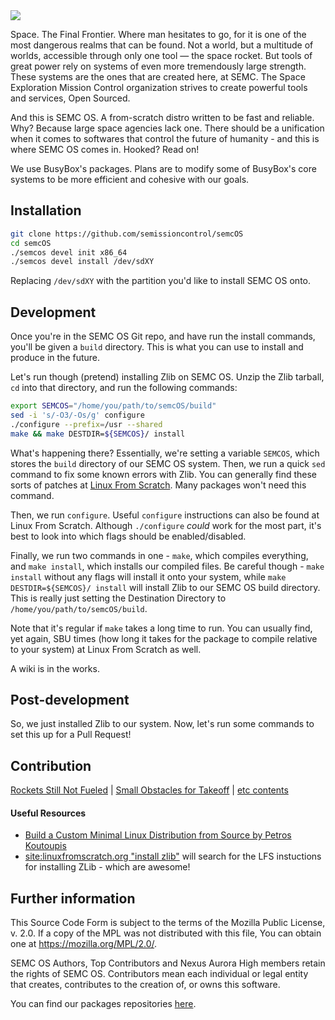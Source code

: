 <img src="https://semissioncontrol.github.io/assets/logo/SEMC%20Logo%20Wide.png"/>

Space. The Final Frontier. Where man hesitates to go, for it is one of the most dangerous realms that can be found. Not a world, but a multitude of worlds, accessible through only one tool — the space rocket. But tools of great power rely on systems of even more tremendously large strength. These systems are the ones that are created here, at SEMC. The Space Exploration Mission Control organization strives to create powerful tools and services, Open Sourced.

And this is SEMC OS. A from-scratch distro written to be fast and reliable. Why? Because large space agencies lack one. There should be a unification when it comes to softwares that control the future of humanity - and this is where SEMC OS comes in. Hooked? Read on!

We use BusyBox's packages. Plans are to modify some of BusyBox's core systems to be more efficient and cohesive with our goals. 

## Installation

```bash
git clone https://github.com/semissioncontrol/semcOS
cd semcOS
./semcos devel init x86_64
./semcos devel install /dev/sdXY
```

Replacing `/dev/sdXY` with the partition you'd like to install SEMC OS onto. 

## Development

Once you're in the SEMC OS Git repo, and have run the install commands, you'll be given a `build` directory. This is what you can use to install and produce in the future.

Let's run though (pretend) installing Zlib on SEMC OS. Unzip the Zlib tarball, `cd` into that directory, and run the following commands:

```sh
export SEMCOS="/home/you/path/to/semcOS/build"
sed -i 's/-O3/-Os/g' configure
./configure --prefix=/usr --shared
make && make DESTDIR=${SEMCOS}/ install
```

What's happening there? Essentially, we're setting a variable `SEMCOS`, which stores the `build` directory of our SEMC OS system. Then, we run a quick `sed` command to fix some known errors with Zlib. You can generally find these sorts of patches at [Linux From Scratch](http://www.linuxfromscratch.org/lfs/view/stable/). Many packages won't need this command.

Then, we run `configure`. Useful `configure` instructions can also be found at Linux From Scratch. Although `./configure` *could* work for the most part, it's best to look into which flags should be enabled/disabled. 

Finally, we run two commands in one - `make`, which compiles everything, and `make install`, which installs our compiled files. Be careful though - `make install` without any flags will install it onto your system, while `make DESTDIR=${SEMCOS}/ install` will install Zlib to our SEMC OS build directory. This is really just setting the Destination Directory to `/home/you/path/to/semcOS/build`. 

Note that it's regular if `make` takes a long time to run. You can usually find, yet again, SBU times (how long it takes for the package to compile relative to your system) at Linux From Scratch as well. 

A wiki is in the works.

## Post-development

So, we just installed Zlib to our system. Now, let's run some commands to set this up for a Pull Request!

<!--

#### The following guide is deprecated - furthermore, you're a weird to be looking at the source of this README. Nevertheless, I'm keeping the instructions up temporarily - until we have an official installer. Check out `handy/install` for a more up-to-date script on generating this distro.

This guide assumes that you have GRUB already installed.

Grab any USB install image. Log in, and:

```
fdisk /dev/sda
```

*If* you want to remove all partitions on your device, type:
```
o
```

Now, create a new partition:

```
p
n
```

Now, let's decide - do you want Semc OS install to take up the whole disk, or just a part? If the whole, then your `<Decided Action>` is `<Enter>`. If not, then your `<Decided Action>` is, for example, `+100G` (for 100 GB).

```
<Enter>
<Enter>
<Enter>
<Decided Action>
```

```
p
w
```

Note the partition you created.

Now, 

```
mkfs.ext4 <partition>
```

For example, if you have one partition:

```
mkfs.ext4 /dev/sda1
```

Now:

```
mount <partition> /mnt
cd /mnt
wget https://github.com/semissioncontrol/semcOS/releases/download/v0.0.2-alpha/semcos-0.0.2-alpha-x86_64.tar.xz
tar cfJ semcos-0.0.2-alpha-x86_64.tar.xz
nano -w boot/grub/grub.cfg
```

And now, change the line that says "/dev/sda6" to your `<partition>`.

Update GRUB, reboot, and you're in! 

-->

## Contribution

[Rockets Still Not Fueled](https://github.com/semissioncontrol/semcOS/search?utf8=%E2%9C%93&q=TODO) | [Small Obstacles for Takeoff](https://github.com/semissioncontrol/semcOS/issues?q=is%3Aopen+is%3Aissue+label%3A%22Good+First+Issue%22) | [etc contents](https://github.com/semcos-packages/etc)

#### Useful Resources

 - [Build a Custom Minimal Linux Distribution from Source by Petros Koutoupis](https://www.linuxjournal.com/content/diy-build-custom-minimal-linux-distribution-source)
 - [site:linuxfromscratch.org "install zlib"](http://google.com/search?q=site:linuxfromscratch.org%20%22install%20zlib%22) will search for the LFS instuctions for installing ZLib - which are awesome!

## Further information

This Source Code Form is subject to the terms of the Mozilla Public
License, v. 2.0. If a copy of the MPL was not distributed with this
file, You can obtain one at https://mozilla.org/MPL/2.0/.

SEMC OS Authors, Top Contributors and Nexus Aurora High members retain the rights of SEMC OS. Contributors mean each individual or legal entity that creates, contributes to the creation of, or owns this software.

You can find our packages repositories [here](https://github.com/semcos-packages/). 
